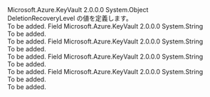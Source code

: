 <Type Name="DeletionRecoveryLevel" FullName="Microsoft.Azure.KeyVault.Models.DeletionRecoveryLevel">
  <TypeSignature Language="C#" Value="public static class DeletionRecoveryLevel" />
  <TypeSignature Language="ILAsm" Value=".class public auto ansi abstract sealed beforefieldinit DeletionRecoveryLevel extends System.Object" />
  <TypeSignature Language="DocId" Value="T:Microsoft.Azure.KeyVault.Models.DeletionRecoveryLevel" />
  <TypeSignature Language="VB.NET" Value="Public Class DeletionRecoveryLevel" />
  <TypeSignature Language="F#" Value="type DeletionRecoveryLevel = class" />
  <AssemblyInfo>
    <AssemblyName>Microsoft.Azure.KeyVault</AssemblyName>
    <AssemblyVersion>2.0.0.0</AssemblyVersion>
  </AssemblyInfo>
  <Base>
    <BaseTypeName>System.Object</BaseTypeName>
  </Base>
  <Interfaces />
  <Docs>
    <summary>
            DeletionRecoveryLevel の値を定義します。
            </summary>
    <remarks>To be added.</remarks>
  </Docs>
  <Members>
    <Member MemberName="Purgeable">
      <MemberSignature Language="C#" Value="public const string Purgeable;" />
      <MemberSignature Language="ILAsm" Value=".field public static literal string Purgeable" />
      <MemberSignature Language="DocId" Value="F:Microsoft.Azure.KeyVault.Models.DeletionRecoveryLevel.Purgeable" />
      <MemberSignature Language="VB.NET" Value="Public Const Purgeable As String " />
      <MemberSignature Language="F#" Value="val mutable Purgeable : string" Usage="Microsoft.Azure.KeyVault.Models.DeletionRecoveryLevel.Purgeable" />
      <MemberType>Field</MemberType>
      <AssemblyInfo>
        <AssemblyName>Microsoft.Azure.KeyVault</AssemblyName>
        <AssemblyVersion>2.0.0.0</AssemblyVersion>
      </AssemblyInfo>
      <ReturnValue>
        <ReturnType>System.String</ReturnType>
      </ReturnValue>
      <Docs>
        <summary>To be added.</summary>
        <remarks>To be added.</remarks>
      </Docs>
    </Member>
    <Member MemberName="Recoverable">
      <MemberSignature Language="C#" Value="public const string Recoverable;" />
      <MemberSignature Language="ILAsm" Value=".field public static literal string Recoverable" />
      <MemberSignature Language="DocId" Value="F:Microsoft.Azure.KeyVault.Models.DeletionRecoveryLevel.Recoverable" />
      <MemberSignature Language="VB.NET" Value="Public Const Recoverable As String " />
      <MemberSignature Language="F#" Value="val mutable Recoverable : string" Usage="Microsoft.Azure.KeyVault.Models.DeletionRecoveryLevel.Recoverable" />
      <MemberType>Field</MemberType>
      <AssemblyInfo>
        <AssemblyName>Microsoft.Azure.KeyVault</AssemblyName>
        <AssemblyVersion>2.0.0.0</AssemblyVersion>
      </AssemblyInfo>
      <ReturnValue>
        <ReturnType>System.String</ReturnType>
      </ReturnValue>
      <Docs>
        <summary>To be added.</summary>
        <remarks>To be added.</remarks>
      </Docs>
    </Member>
    <Member MemberName="RecoverableProtectedSubscription">
      <MemberSignature Language="C#" Value="public const string RecoverableProtectedSubscription;" />
      <MemberSignature Language="ILAsm" Value=".field public static literal string RecoverableProtectedSubscription" />
      <MemberSignature Language="DocId" Value="F:Microsoft.Azure.KeyVault.Models.DeletionRecoveryLevel.RecoverableProtectedSubscription" />
      <MemberSignature Language="VB.NET" Value="Public Const RecoverableProtectedSubscription As String " />
      <MemberSignature Language="F#" Value="val mutable RecoverableProtectedSubscription : string" Usage="Microsoft.Azure.KeyVault.Models.DeletionRecoveryLevel.RecoverableProtectedSubscription" />
      <MemberType>Field</MemberType>
      <AssemblyInfo>
        <AssemblyName>Microsoft.Azure.KeyVault</AssemblyName>
        <AssemblyVersion>2.0.0.0</AssemblyVersion>
      </AssemblyInfo>
      <ReturnValue>
        <ReturnType>System.String</ReturnType>
      </ReturnValue>
      <Docs>
        <summary>To be added.</summary>
        <remarks>To be added.</remarks>
      </Docs>
    </Member>
    <Member MemberName="RecoverablePurgeable">
      <MemberSignature Language="C#" Value="public const string RecoverablePurgeable;" />
      <MemberSignature Language="ILAsm" Value=".field public static literal string RecoverablePurgeable" />
      <MemberSignature Language="DocId" Value="F:Microsoft.Azure.KeyVault.Models.DeletionRecoveryLevel.RecoverablePurgeable" />
      <MemberSignature Language="VB.NET" Value="Public Const RecoverablePurgeable As String " />
      <MemberSignature Language="F#" Value="val mutable RecoverablePurgeable : string" Usage="Microsoft.Azure.KeyVault.Models.DeletionRecoveryLevel.RecoverablePurgeable" />
      <MemberType>Field</MemberType>
      <AssemblyInfo>
        <AssemblyName>Microsoft.Azure.KeyVault</AssemblyName>
        <AssemblyVersion>2.0.0.0</AssemblyVersion>
      </AssemblyInfo>
      <ReturnValue>
        <ReturnType>System.String</ReturnType>
      </ReturnValue>
      <Docs>
        <summary>To be added.</summary>
        <remarks>To be added.</remarks>
      </Docs>
    </Member>
  </Members>
</Type>